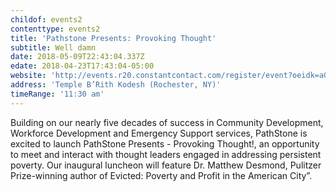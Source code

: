 ```yaml
---
childof: events2
contenttype: events2
title: 'Pathstone Presents: Provoking Thought'
subtitle: Well damn
date: 2018-05-09T22:43:04.337Z
edate: 2018-04-23T17:43:04-05:00
website: 'http://events.r20.constantcontact.com/register/event?oeidk=a07ef71euwufc13d649&llr=umex7gdab'
address: 'Temple B’Rith Kodesh (Rochester, NY)'
timeRange: '11:30 am'
---
```

Building on our nearly five decades of success in Community Development, Workforce Development and Emergency Support services, PathStone is excited to launch PathStone Presents - Provoking Thought!, an opportunity to meet and interact with thought leaders engaged in addressing persistent poverty.  Our inaugural luncheon will feature Dr. Matthew Desmond, Pulitzer Prize-winning author of <span class="ital">Evicted: Poverty and Profit in the American City”</span>. 